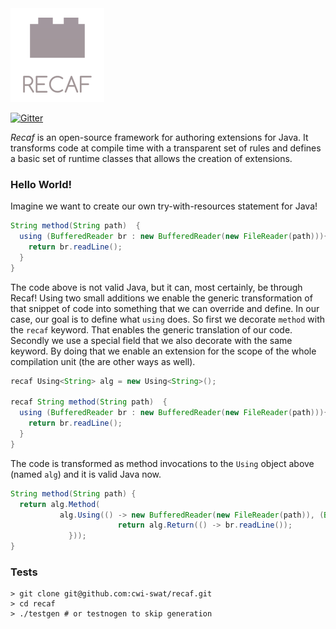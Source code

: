 <img src="/resources/recaf.png" width="150">

[![Gitter](https://badges.gitter.im/cwi-swat/recaf.svg)](https://gitter.im/cwi-swat/recaf?utm_source=badge&utm_medium=badge&utm_campaign=pr-badge)

_Recaf_ is an open-source framework for authoring extensions for Java. It transforms code at compile time with a transparent set of rules and defines a basic set of runtime classes that allows the creation of extensions.

### Hello World!

Imagine we want to create our own try-with-resources statement for Java!
```Java
String method(String path)  {
  using (BufferedReader br : new BufferedReader(new FileReader(path))){ 
    return br.readLine();
  }
}
```

The code above is not valid Java, but it can, most certainly, be through Recaf! Using two small additions we enable the generic transformation of that snippet of code into something that we can override and define. In our case, our goal is to define what
```using``` does. So first we decorate ```method``` with the ```recaf``` keyword. That enables the generic translation of our code. Secondly we use a special field that we also decorate with the same keyword. By doing that we enable an extension for the scope of the whole compilation unit (the are other ways as well).
```Java
recaf Using<String> alg = new Using<String>();

recaf String method(String path)  {
  using (BufferedReader br : new BufferedReader(new FileReader(path))){ 
    return br.readLine();
  }
}
```

The code is transformed as method invocations to the ```Using``` object above (named ```alg```) and it is valid Java now.
```Java
String method(String path) {
  return alg.Method(
           alg.Using(() -> new BufferedReader(new FileReader(path)), (BufferedReader br) -> {
                        return alg.Return(() -> br.readLine());
		     }));
}	
```

### Tests

```shell
> git clone git@github.com:cwi-swat/recaf.git
> cd recaf
> ./testgen # or testnogen to skip generation
```

